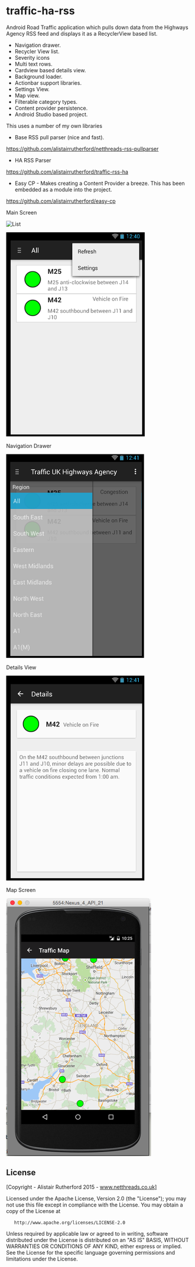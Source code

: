 # traffic-ha-rss
Android Road Traffic application which pulls down data from the Highways Agency  RSS feed and displays it as a RecyclerView based list.

- Navigation drawer.
- Recycler View list.
- Severity icons
- Multi text rows.
- Cardview based details view.
- Background loader.
- Actionbar support libraries.
- Settings View.
- Map view.
- Filterable category types.
- Content provider persistence.
- Android Studio based project.

This uses a number of my own libraries

- Base RSS pull parser (nice and fast).

https://github.com/alistairrutherford/netthreads-rss-pullparser

- HA RSS Parser

https://github.com/alistairrutherford/traffic-rss-ha

- Easy CP - Makes creating a Content Provider a breeze. This has been embedded as a module into the project.

https://github.com/alistairrutherford/easy-cp

Main Screen

![List](https://github.com/alistairrutherford/images/raw/master/traffic-ha-rss-list.png) 

![List](https://github.com/alistairrutherford/images/raw/master/traffic-ha-rss-1.png) 

Navigation Drawer 

![Demo](https://github.com/alistairrutherford/images/raw/master/traffic-ha-rss-2.png) 

Details View

![Demo](https://github.com/alistairrutherford/images/raw/master/traffic-ha-rss-3.png) 

Map Screen

![Lisr](https://github.com/alistairrutherford/images/raw/master/traffic-ha-rss-map.png) 

License
--------
[Copyright - Alistair Rutherford 2015 - www.netthreads.co.uk]

Licensed under the Apache License, Version 2.0 (the "License");
   you may not use this file except in compliance with the License.
   You may obtain a copy of the License at

       http://www.apache.org/licenses/LICENSE-2.0

   Unless required by applicable law or agreed to in writing, software
   distributed under the License is distributed on an "AS IS" BASIS,
   WITHOUT WARRANTIES OR CONDITIONS OF ANY KIND, either express or implied.
   See the License for the specific language governing permissions and
   limitations under the License.
